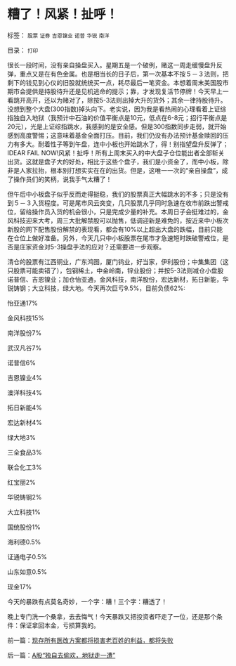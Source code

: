 # 糟了！风紧！扯呼！

标签： `股票` `证券` `吉恩镍业` `诺普` `华锐` `南洋` 

目录： `打印`

很长一段时间，没有亲自操盘买入。星期五是一个破例，赌这一周走缓慢盘升反弹，重点又是在有色金属。也是相当长的日子后，第一次基本不按５－３法则，把剩下的钱见到心仪的旧股就统统买一点，耗尽最后一笔资金。本想着周末美国股市期市会提供是持股待升还是见机逃命的提示；靠，才发现复活节停牌！今天早上一看跳开高开，还以为赌对了，除按5-3法则出掉大升的货外；其余一律持股待升。没想到整个大盘(300指数)掉头向下。老实说，因为我是看热闹的心理看着上证综指独自入地狱（我预计中石油的价值平衡点是10元，低点在6-8元；招行平衡点是20元），光是上证综指跳水，我感到的是安全感。但是300指数同步走弱，就开始感到高度警惕；这意味着基金全面打压。目前，我们仍没有办法预计基金赎回的压力有多大。耐着性子等到午盘，连中小板也开始跳水了，得！别指望盘升反弹了；IDEAR
FAIL NOW!风紧！扯呼！所有上周末买入的中大盘子仓位能出者全部斩关出货。这就是盘子大的好处，相比于这些个盘子，我们是小资金了，而中小板，除非是人家拉抬，根本别打想实实在在的出货。但是，这唯一一次的“亲自操盘”，成了操作员们的笑柄，说我手气太糟了！



但午后中小板盘子似乎反而走得挺稳，我们的股票真正大幅跳水的不多；只是没有到５－３入货程度。可是尾市风云突变，几只股票几乎同时急速在收市前跌出警戒位，留给操作员入货的机会很小，只是完成少量的补充。本周日子会挺难过的，金风科技迎来大考，周三大批解禁股可以抛售，低调迎新是难免的，按近来中小板次新股的网下配售股份解禁的表现看，都会有10%以上超出大盘的跌幅，目前只能在仓位上做好准备。另外，今天几只中小板股票在尾市才急速短时跌破警戒位，是否是庄家资金对5-3操盘手法的应对？还需要进一步观察。



清仓的股票有江西铜业，广东鸿图，厦门钨业，好当家，伊利股份；中集集团（这只股票可能卖错了），包钢稀土，中金岭南，锌业股份；并按5-3法则减仓小盘股诺普信、吉恩镍业；加仓怡亚通，金风科技，南洋股份，宏达新材，拓日新能，华锐铸钢；大立科技，绿大地。今天再次巨亏9.5%，目前负债62%:

怡亚通17%

金风科技15%

南洋股份7%

武汉凡谷7%

诺普信6%

吉恩镍业4%

澳洋科技4%

拓日新能4%

宏达新材4%

绿大地3%

三全食品3%

联合化工3%

红宝丽2%

华锐铸钢2%

大立科技1%

国统股份1%

海利德0.5%

证通电子0.5%

山东如意0.5%

现金17%



今天的暴跌有点莫名奇妙，一个字：糟！三个字：糟透了！



晚上专门洗一个桑拿，去去悔气！今天暴跌又把投资者吓走了一位，还是那个条件：保证拿回本金，亏损算我的。

前一篇：[现存所有医改方案都将损害老百姓的利益，都将失败](../../../2008/3/23/现存所有医改方案都将损害老百姓的利益，都将失败.md)

后一篇：[A股“独自去偷欢，地狱走一遭”](../../../2008/3/25/A股“独自去偷欢，地狱走一遭”.md)